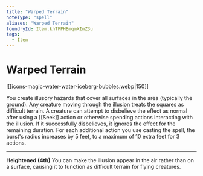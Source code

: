 ```yaml
---
title: "Warped Terrain"
noteType: "spell"
aliases: "Warped Terrain"
foundryId: Item.khTFPHBmqmXImZ3u
tags:
  - Item
---
```


# Warped Terrain
![[icons-magic-water-water-iceberg-bubbles.webp|150]]

You create illusory hazards that cover all surfaces in the area (typically the ground). Any creature moving through the illusion treats the squares as difficult terrain. A creature can attempt to disbelieve the effect as normal after using a [[Seek]] action or otherwise spending actions interacting with the illusion. If it successfully disbelieves, it ignores the effect for the remaining duration. For each additional action you use casting the spell, the burst's radius increases by 5 feet, to a maximum of 10 extra feet for 3 actions.

* * *

**Heightened (4th)** You can make the illusion appear in the air rather than on a surface, causing it to function as difficult terrain for flying creatures.
